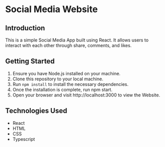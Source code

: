# Social Media Website

## Introduction
This is a simple Social Media App built using React. It allows users to interact with each other through share, comments, and likes.

## Getting Started
1. Ensure you have Node.js installed on your machine.
2. Clone this repository to your local machine.
3. Run `npm install` to install the necessary dependencies.
4. Once the installation is complete, run npm start.
5. Open your browser and visit http://localhost:3000 to view the Website.

## Technologies Used
- React
- HTML
- CSS
- Typescript
